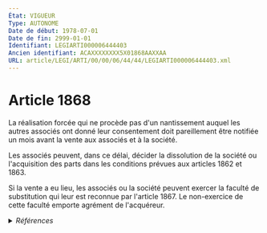 ```yaml
---
État: VIGUEUR
Type: AUTONOME
Date de début: 1978-07-01
Date de fin: 2999-01-01
Identifiant: LEGIARTI000006444403
Ancien identifiant: ACAXXXXXXXX5X01868AAXXAA
URL: article/LEGI/ARTI/00/00/06/44/44/LEGIARTI000006444403.xml
---
```


<h1>Article 1868</h1>

La réalisation forcée qui ne procède pas d'un nantissement auquel les autres
associés ont donné leur consentement doit pareillement être notifiée un mois
avant la vente aux associés et à la société.<br />

Les associés peuvent, dans ce délai, décider la dissolution de la société ou
l'acquisition des parts dans les conditions prévues aux articles 1862 et
1863.<br />

Si la vente a eu lieu, les associés ou la société peuvent exercer la faculté de
substitution qui leur est reconnue par l'article 1867. Le non-exercice de cette
faculté emporte agrément de l'acquéreur.


<details>
  <summary><em>Références</em></summary>

  <h2>Articles faisant référence à l'article</h2>
  
  <ul>
    <li>
      <a href="https://legal.tricoteuses.fr//redirection/LEGIARTI000020554118?vers=git&vers=legifrance">Décret n°78-704 du 3 juillet 1978 relatif à l'application de la loi n° 78-9 du 4 janvier 1978 modifiant le titre IX du livre III du code civil - article 58 AUTONOME VIGUEUR, en vigueur depuis le 2001-10-01</a> CITATION source
    </li>
    <li>
      <a href="https://legal.tricoteuses.fr//redirection/LEGIARTI000025938895?vers=git&vers=legifrance">Code des procédures civiles d'exécution - article R233-7 AUTONOME VIGUEUR, en vigueur depuis le 2012-06-01</a> CITATION source
    </li>
    <li>
      <a href="https://legal.tricoteuses.fr//redirection/LEGIARTI000006200489?vers=git&vers=legifrance">Décret n°69-1057 du 20 novembre 1969 relatif à la profession d'avoué de la loi n° 66-879 du 29 novembre 1966 relative aux sociétés civiles professionnelles - article 101 AUTONOME ABROGE, en vigueur du 1992-01-21 au 2012-05-06</a> CITATION source
    </li>
    <li>
      <a href="https://legal.tricoteuses.fr//redirection/LEGIARTI000006200502?vers=git&vers=legifrance">Décret n°69-1057 du 20 novembre 1969 relatif à la profession d'avoué de la loi n° 66-879 du 29 novembre 1966 relative aux sociétés civiles professionnelles - article 111 AUTONOME MODIFIE, en vigueur du 1969-11-27 au 1992-01-21</a> CITATION source
    </li>
    <li>
      <a href="https://legal.tricoteuses.fr//redirection/LEGIARTI000006200503?vers=git&vers=legifrance">Décret n°69-1057 du 20 novembre 1969 relatif à la profession d'avoué de la loi n° 66-879 du 29 novembre 1966 relative aux sociétés civiles professionnelles - article 111 AUTONOME ABROGE, en vigueur du 1992-01-21 au 2012-05-06</a> CITATION source
    </li>
    <li>
      <a href="https://legal.tricoteuses.fr//redirection/LEGIARTI000044072388?vers=git&vers=legifrance">Code civil - article 1867 AUTONOME VIGUEUR, en vigueur depuis le 2022-01-01</a> CITATION cible
    </li>
    <li>
      <a href="https://legal.tricoteuses.fr//redirection/LEGIARTI000006444393?vers=git&vers=legifrance">Code civil - article 1867 AUTONOME MODIFIE, en vigueur du 1978-07-01 au 2022-01-01</a> CITATION cible
    </li>
    <li>
      <a href="https://legal.tricoteuses.fr//redirection/LEGIARTI000006919944?vers=git&vers=legifrance">Décret n°67-868 du 2 octobre 1967 pris pour l'application à la profession de notaire de la loi n° 66-879 du 29 novembre 1966 relative aux sociétés civiles professionnelles - article 111 AUTONOME ABROGE, en vigueur du 1967-10-06 au 2024-09-01</a> CITATION source
    </li>
    <li>
      <a href="https://legal.tricoteuses.fr//redirection/LEGIARTI000006569552?vers=git&vers=legifrance">Décret n°78-704 du 3 juillet 1978 relatif à l'application de la loi n° 78-9 du 4 janvier 1978 modifiant le titre IX du livre III du code civil - article 58 AUTONOME MODIFIE, en vigueur du 1978-07-07 au 2001-10-01</a> CITATION source
    </li>
    <li>
      <a href="https://legal.tricoteuses.fr//redirection/LEGIARTI000006444355?vers=git&vers=legifrance">Code civil - article 1862 AUTONOME VIGUEUR, en vigueur depuis le 1978-07-01</a> CITATION cible
    </li>
    <li>
      <a href="https://legal.tricoteuses.fr//redirection/LEGIARTI000006919927?vers=git&vers=legifrance">Décret n°67-868 du 2 octobre 1967 pris pour l'application à la profession de notaire de la loi n° 66-879 du 29 novembre 1966 relative aux sociétés civiles professionnelles - article 101 AUTONOME ABROGE, en vigueur du 1967-10-06 au 2024-09-01</a> CITATION source
    </li>
    <li>
      <a href="https://legal.tricoteuses.fr//redirection/LEGIARTI000006272547?vers=git&vers=legifrance">Loi n°66-537 du 24 juillet 1966 sur les sociétés commerciales - article 45 AUTONOME MODIFIE, en vigueur du 1967-07-13 au 1978-07-07</a> CITATION source
    </li>
    <li>
      <a href="https://legal.tricoteuses.fr//redirection/LEGIARTI000039345573?vers=git&vers=legifrance">Décret n°69-763 du 24 juillet 1969 pris pour l'application à la profession de commissaire-priseur judiciaire de la loi n° 66-879 du 29 novembre 1966 relative aux sociétés civiles professionnelles - article 101 AUTONOME ABROGE, en vigueur du 2020-01-01 au 2022-07-01</a> CITATION source
    </li>
    <li>
      <a href="https://legal.tricoteuses.fr//redirection/LEGIARTI000006496898?vers=git&vers=legifrance">Décret n°92-755 du 31 juillet 1992 instituant de nouvelles règles relatives aux procédures civiles d'exécution pour l'application de la loi n° 91-650 du 9 juillet 1991 portant réforme des procédures civiles d'exécution - article 191 AUTONOME ABROGE, en vigueur du 1992-08-05 au 2012-06-01</a> CITATION source
    </li>
    <li>
      <a href="https://legal.tricoteuses.fr//redirection/LEGIARTI000006200488?vers=git&vers=legifrance">Décret n°69-1057 du 20 novembre 1969 relatif à la profession d'avoué de la loi n° 66-879 du 29 novembre 1966 relative aux sociétés civiles professionnelles - article 101 AUTONOME MODIFIE, en vigueur du 1969-11-27 au 1992-01-21</a> CITATION source
    </li>
    <li>
      <a href="https://legal.tricoteuses.fr//redirection/LEGIARTI000006200266?vers=git&vers=legifrance">Décret n°69-763 du 24 juillet 1969 pris pour l'application à la profession de commissaire-priseur judiciaire de la loi n° 66-879 du 29 novembre 1966 relative aux sociétés civiles professionnelles - article 111 AUTONOME ABROGE, en vigueur du 1992-03-01 au 2022-07-01</a> CITATION source
    </li>
    <li>
      <a href="https://legal.tricoteuses.fr//redirection/LEGIARTI000006340171?vers=git&vers=legifrance">Décret n°67-236 du 23 mars 1967 sur les sociétés commerciales - article 29 AUTONOME MODIFIE, en vigueur du 1968-01-13 au 1978-07-07</a> CITATION source
    </li>
    <li>
      <a href="https://legal.tricoteuses.fr//redirection/LEGIARTI000006343867?vers=git&vers=legifrance">Décret n°67-236 du 23 mars 1967 sur les sociétés commerciales - article 207 AUTONOME MODIFIE, en vigueur du 1968-01-13 au 2005-02-12</a> CITATION source
    </li>
    <li>
      <a href="https://legal.tricoteuses.fr//redirection/LEGIARTI000006272031?vers=git&vers=legifrance">Loi n°66-537 du 24 juillet 1966 sur les sociétés commerciales - article 18 AUTONOME MODIFIE, en vigueur du 1967-07-13 au 1978-07-07</a> CITATION source
    </li>
    <li>
      <a href="https://legal.tricoteuses.fr//redirection/LEGIARTI000006272093?vers=git&vers=legifrance">Loi n°66-537 du 24 juillet 1966 sur les sociétés commerciales - article 21 AUTONOME MODIFIE, en vigueur du 1967-04-01 au 1978-07-07</a> CITATION source
    </li>
    <li>
      <a href="https://legal.tricoteuses.fr//redirection/LEGIARTI000006272107?vers=git&vers=legifrance">Loi n°66-537 du 24 juillet 1966 sur les sociétés commerciales - article 22 AUTONOME MODIFIE, en vigueur du 1967-07-13 au 1978-07-07</a> CITATION source
    </li>
    <li>
      <a href="https://legal.tricoteuses.fr//redirection/LEGIARTI000006291586?vers=git&vers=legifrance">Loi n° 70-1300 du 31 décembre 1970 fixant le régime applicable aux sociétés civiles autorisées à faire publiquement appel à l'épargne - article 8 AUTONOME ABROGE, en vigueur du 1993-01-05 au 2001-01-01</a> CITATION source
    </li>
    <li>
      <a href="https://legal.tricoteuses.fr//redirection/LEGIARTI000006200775?vers=git&vers=legifrance">Décret n°69-1274 du 31 décembre 1969 pris pour l'application à la profession d'huissier de justice de la loi n° 66-879 du 29 novembre 1966 sur les sociétés civiles professionnelles - article 101 AUTONOME MODIFIE, en vigueur du 1970-01-11 au 1978-07-07</a> CITATION source
    </li>
    <li>
      <a href="https://legal.tricoteuses.fr//redirection/LEGIARTI000006200729?vers=git&vers=legifrance">Décret n°69-1274 du 31 décembre 1969 pris pour l'application à la profession d'huissier de justice de la loi n° 66-879 du 29 novembre 1966 sur les sociétés civiles professionnelles - article 111 AUTONOME MODIFIE, en vigueur du 1970-01-11 au 1978-07-07</a> CITATION source
    </li>
    <li>
      <a href="https://legal.tricoteuses.fr//redirection/LEGIARTI000006200265?vers=git&vers=legifrance">Décret n°69-763 du 24 juillet 1969 pris pour l'application à la profession de commissaire-priseur judiciaire de la loi n° 66-879 du 29 novembre 1966 relative aux sociétés civiles professionnelles - article 111 AUTONOME MODIFIE, en vigueur du 1969-07-31 au 1992-03-01</a> CITATION source
    </li>
    <li>
      <a href="https://legal.tricoteuses.fr//redirection/LEGIARTI000006200247?vers=git&vers=legifrance">Décret n°69-763 du 24 juillet 1969 pris pour l'application à la profession de commissaire-priseur judiciaire de la loi n° 66-879 du 29 novembre 1966 relative aux sociétés civiles professionnelles - article 101 AUTONOME MODIFIE, en vigueur du 1969-07-31 au 1992-03-01</a> CITATION source
    </li>
    <li>
      <a href="https://legal.tricoteuses.fr//redirection/LEGIARTI000006200248?vers=git&vers=legifrance">Décret n°69-763 du 24 juillet 1969 pris pour l'application à la profession de commissaire-priseur judiciaire de la loi n° 66-879 du 29 novembre 1966 relative aux sociétés civiles professionnelles - article 101 AUTONOME MODIFIE, en vigueur du 1992-03-01 au 2020-01-01</a> CITATION source
    </li>
    <li>
      <a href="https://legal.tricoteuses.fr//redirection/LEGIARTI000006444363?vers=git&vers=legifrance">Code civil - article 1863 AUTONOME VIGUEUR, en vigueur depuis le 1978-07-01</a> CITATION cible
    </li>
  </ul>
  
  <h2>Textes faisant référence à l'article</h2>
  
  <ul>
    <li>
      <a href="https://legal.tricoteuses.fr//redirection/JORFTEXT000000886567?vers=git&vers=legifrance">Loi n°78-9 du 4 janvier 1978 MODIFIANT LE TITRE IX DU LIVRE III DU CODE CIVIL</a> CREATION cible
    </li>
  </ul>
  
  <h2>Références faites par l'article</h2>
  
  <ul>
    <li>
      1966-07-24 CITATION cible <a href="https://legal.tricoteuses.fr//redirection/LEGIARTI000006272031?vers=git&vers=legifrance">Loi n°66-537 du 24 juillet 1966 sur les sociétés commerciales - article 18 AUTONOME MODIFIE, en vigueur du 1967-07-13 au 1978-07-07</a>
    </li>
    <li>
      1966-07-24 CITATION cible <a href="https://legal.tricoteuses.fr//redirection/LEGIARTI000006272093?vers=git&vers=legifrance">Loi n°66-537 du 24 juillet 1966 sur les sociétés commerciales - article 21 AUTONOME MODIFIE, en vigueur du 1967-04-01 au 1978-07-07</a>
    </li>
    <li>
      1966-07-24 CITATION cible <a href="https://legal.tricoteuses.fr//redirection/LEGIARTI000006272107?vers=git&vers=legifrance">Loi n°66-537 du 24 juillet 1966 sur les sociétés commerciales - article 22 AUTONOME MODIFIE, en vigueur du 1967-07-13 au 1978-07-07</a>
    </li>
    <li>
      1966-07-24 CITATION cible <a href="https://legal.tricoteuses.fr//redirection/LEGIARTI000006272547?vers=git&vers=legifrance">Loi n°66-537 du 24 juillet 1966 sur les sociétés commerciales - article 45 AUTONOME MODIFIE, en vigueur du 1967-07-13 au 1978-07-07</a>
    </li>
    <li>
      1967-03-23 CITATION cible <a href="https://legal.tricoteuses.fr//redirection/LEGIARTI000006343867?vers=git&vers=legifrance">Décret n°67-236 du 23 mars 1967 sur les sociétés commerciales - article 207 AUTONOME MODIFIE, en vigueur du 1968-01-13 au 2005-02-12</a>
    </li>
    <li>
      1967-03-23 CITATION cible <a href="https://legal.tricoteuses.fr//redirection/LEGIARTI000006340171?vers=git&vers=legifrance">Décret n°67-236 du 23 mars 1967 sur les sociétés commerciales - article 29 AUTONOME MODIFIE, en vigueur du 1968-01-13 au 1978-07-07</a>
    </li>
    <li>
      1967-10-02 CITATION cible <a href="https://legal.tricoteuses.fr//redirection/LEGIARTI000006919927?vers=git&vers=legifrance">Décret n°67-868 du 2 octobre 1967 pris pour l'application à la profession de notaire de la loi n° 66-879 du 29 novembre 1966 relative aux sociétés civiles professionnelles - article 101 AUTONOME ABROGE, en vigueur du 1967-10-06 au 2024-09-01</a>
    </li>
    <li>
      1967-10-02 CITATION cible <a href="https://legal.tricoteuses.fr//redirection/LEGIARTI000006919944?vers=git&vers=legifrance">Décret n°67-868 du 2 octobre 1967 pris pour l'application à la profession de notaire de la loi n° 66-879 du 29 novembre 1966 relative aux sociétés civiles professionnelles - article 111 AUTONOME ABROGE, en vigueur du 1967-10-06 au 2024-09-01</a>
    </li>
    <li>
      1969-07-24 CITATION cible <a href="https://legal.tricoteuses.fr//redirection/LEGIARTI000039345573?vers=git&vers=legifrance">Décret n°69-763 du 24 juillet 1969 pris pour l'application à la profession de commissaire-priseur judiciaire de la loi n° 66-879 du 29 novembre 1966 relative aux sociétés civiles professionnelles - article 101 AUTONOME ABROGE, en vigueur du 2020-01-01 au 2022-07-01</a>
    </li>
    <li>
      1969-07-24 CITATION cible <a href="https://legal.tricoteuses.fr//redirection/LEGIARTI000006200266?vers=git&vers=legifrance">Décret n°69-763 du 24 juillet 1969 pris pour l'application à la profession de commissaire-priseur judiciaire de la loi n° 66-879 du 29 novembre 1966 relative aux sociétés civiles professionnelles - article 111 AUTONOME ABROGE, en vigueur du 1992-03-01 au 2022-07-01</a>
    </li>
    <li>
      1969-11-20 CITATION cible <a href="https://legal.tricoteuses.fr//redirection/LEGIARTI000006200489?vers=git&vers=legifrance">Décret n°69-1057 du 20 novembre 1969 relatif à la profession d'avoué de la loi n° 66-879 du 29 novembre 1966 relative aux sociétés civiles professionnelles - article 101 AUTONOME ABROGE, en vigueur du 1992-01-21 au 2012-05-06</a>
    </li>
    <li>
      1969-11-20 CITATION cible <a href="https://legal.tricoteuses.fr//redirection/LEGIARTI000006200503?vers=git&vers=legifrance">Décret n°69-1057 du 20 novembre 1969 relatif à la profession d'avoué de la loi n° 66-879 du 29 novembre 1966 relative aux sociétés civiles professionnelles - article 111 AUTONOME ABROGE, en vigueur du 1992-01-21 au 2012-05-06</a>
    </li>
    <li>
      1969-12-31 CITATION cible <a href="https://legal.tricoteuses.fr//redirection/LEGIARTI000006200775?vers=git&vers=legifrance">Décret n°69-1274 du 31 décembre 1969 pris pour l'application à la profession d'huissier de justice de la loi n° 66-879 du 29 novembre 1966 sur les sociétés civiles professionnelles - article 101 AUTONOME MODIFIE, en vigueur du 1970-01-11 au 1978-07-07</a>
    </li>
    <li>
      1969-12-31 CITATION cible <a href="https://legal.tricoteuses.fr//redirection/LEGIARTI000006200729?vers=git&vers=legifrance">Décret n°69-1274 du 31 décembre 1969 pris pour l'application à la profession d'huissier de justice de la loi n° 66-879 du 29 novembre 1966 sur les sociétés civiles professionnelles - article 111 AUTONOME MODIFIE, en vigueur du 1970-01-11 au 1978-07-07</a>
    </li>
    <li>
      1970-12-31 CITATION cible <a href="https://legal.tricoteuses.fr//redirection/LEGIARTI000006291586?vers=git&vers=legifrance">Loi n° 70-1300 du 31 décembre 1970 fixant le régime applicable aux sociétés civiles autorisées à faire publiquement appel à l'épargne - article 8 AUTONOME ABROGE, en vigueur du 1993-01-05 au 2001-01-01</a>
    </li>
    <li>
      1978-01-04 CREATION source <a href="https://legal.tricoteuses.fr//redirection/JORFTEXT000000886567?vers=git&vers=legifrance">Loi n°78-9 du 4 janvier 1978 MODIFIANT LE TITRE IX DU LIVRE III DU CODE CIVIL</a>
    </li>
    <li>
      1978-07-03 CITATION cible <a href="https://legal.tricoteuses.fr//redirection/LEGIARTI000020554118?vers=git&vers=legifrance">Décret n°78-704 du 3 juillet 1978 relatif à l'application de la loi n° 78-9 du 4 janvier 1978 modifiant le titre IX du livre III du code civil - article 58 AUTONOME VIGUEUR, en vigueur depuis le 2001-10-01</a>
    </li>
    <li>
      1992-07-31 CITATION cible <a href="https://legal.tricoteuses.fr//redirection/LEGIARTI000006496898?vers=git&vers=legifrance">Décret n°92-755 du 31 juillet 1992 instituant de nouvelles règles relatives aux procédures civiles d'exécution pour l'application de la loi n° 91-650 du 9 juillet 1991 portant réforme des procédures civiles d'exécution - article 191 AUTONOME ABROGE, en vigueur du 1992-08-05 au 2012-06-01</a>
    </li>
    <li>
      2999-01-01 CITATION source <a href="https://legal.tricoteuses.fr//redirection/LEGIARTI000006444355?vers=git&vers=legifrance">Code civil - article 1862 AUTONOME VIGUEUR, en vigueur depuis le 1978-07-01</a>
    </li>
    <li>
      2999-01-01 CITATION source <a href="https://legal.tricoteuses.fr//redirection/LEGIARTI000006444363?vers=git&vers=legifrance">Code civil - article 1863 AUTONOME VIGUEUR, en vigueur depuis le 1978-07-01</a>
    </li>
    <li>
      2999-01-01 CITATION source <a href="https://legal.tricoteuses.fr//redirection/LEGIARTI000006444393?vers=git&vers=legifrance">Code civil - article 1867 AUTONOME MODIFIE, en vigueur du 1978-07-01 au 2022-01-01</a>
    </li>
    <li>
      2999-01-01 CITATION cible <a href="https://legal.tricoteuses.fr//redirection/LEGIARTI000025938895?vers=git&vers=legifrance">Code des procédures civiles d'exécution - article R233-7 AUTONOME VIGUEUR, en vigueur depuis le 2012-06-01</a>
    </li>
  </ul>
</details>
